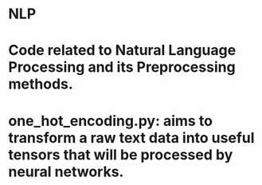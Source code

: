 # NLP
<h1>Code related to Natural Language Processing and its Preprocessing methods.<h1>
                                                                                                                                                  <body>
                                                                                                                                                    <p>one_hot_encoding.py: aims to transform a raw text data into useful tensors that will be processed by neural networks.<p>
                                                                                                                                                    <body>
